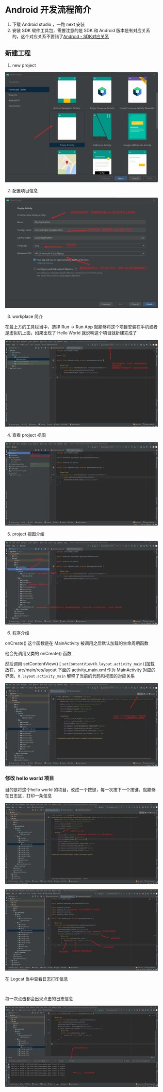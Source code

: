 # Android 开发流程简介

1. 下载 Android studio ，一路 next 安装
2. 安装 SDK 软件工具包，需要注意的是 SDK 和 Android 版本是有对应关系的，这个对应关系不要错了[Android - SDK对应关系](https://developer.android.com/studio/releases/platforms?hl=zh-cn) 



## 新建工程

1. new project

![image-20220916231355381](./assets/image-20220916231355381.png)



2. 配置项目信息

![image-20220916232430948](.\assets\image-20220916232430948.png)



3. workplace 简介

在最上方的工具栏当中，选择 Run -> Run App 就能够将这个项目安装在手机或者是虚拟机上面，如果出现了 Hello World 就说明这个项目就新建完成了 

![image-20220916232745991](.\assets\image-20220916232745991.png)



4. 查看 project 视图

![image-20220916234055491](.\assets\image-20220916234055491.png)



5. project 视图介绍

![image-20220916234913158](.\assets\image-20220916234913158.png)



6. 程序介绍

onCreate() 这个函数是在 MainActivity 被调用之后默认加载的生命周期函数

他会先调用父类的 onCreate() 函数    

然后调用 setContentView() [ `setContentView(R.layout.activity_main)`]加载放在，src/main/res/layout 下面的 activity_main.xml 作为 MainActivity 对应的界面，`R.layout.activity_main` 解释了当前的代码和视图的对应关系    



![image-20220916235835320](.\assets\image-20220916235835320.png)



### 修改 hello world 项目

目的是将这个hello world 的项目，改成一个按键，每一次按下一个按键，就能够在日志区，打印一条信息   

![image-20220917001926773](.\assets\image-20220917001926773.png)

![image-20220917002554105](.\assets\image-20220917002554105.png)

在 Logcat 当中查看日志打印信息        

​        

每一次点击都会出现点击的日志信息     

![image-20220917002751737](.\assets\image-20220917002751737.png)
